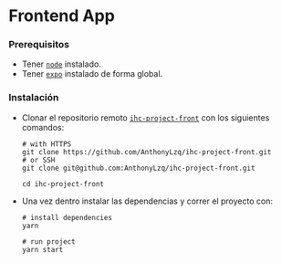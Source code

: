 # Frontend App

### Prerequisitos

- Tener [`node`](https://nodejs.org/es/download/) instalado.
- Tener [`expo`](https://docs.expo.io/get-started/installation/) instalado de forma global.

### Instalación

- Clonar el repositorio remoto [`ihc-project-front`](https://github.com/AnthonyLzq/ihc-project-front/tree/develop) con los siguientes comandos:

  ```
  # with HTTPS
  git clone https://github.com/AnthonyLzq/ihc-project-front.git
  # or SSH
  git clone git@github.com:AnthonyLzq/ihc-project-front.git

  cd ihc-project-front
  ```

- Una vez dentro instalar las dependencias y correr el proyecto con:

  ```
  # install dependencies
  yarn

  # run project
  yarn start
  ```
